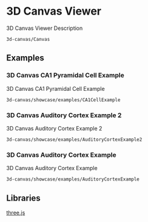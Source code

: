 # 3D Canvas Viewer

3D Canvas Viewer Description

```element
3d-canvas/Canvas
```

## Examples

### 3D Canvas CA1 Pyramidal Cell Example

3D Canvas CA1 Pyramidal Cell Example

```
3d-canvas/showcase/examples/CA1CellExample
```

### 3D Canvas Auditory Cortex Example 2

3D Canvas Auditory Cortex Example 2

```
3d-canvas/showcase/examples/AuditoryCortexExample2
```

### 3D Canvas Auditory Cortex Example

3D Canvas Auditory Cortex Example

```
3d-canvas/showcase/examples/AuditoryCortexExample
```

## Libraries

[three.js](https://www.npmjs.com/package/three)